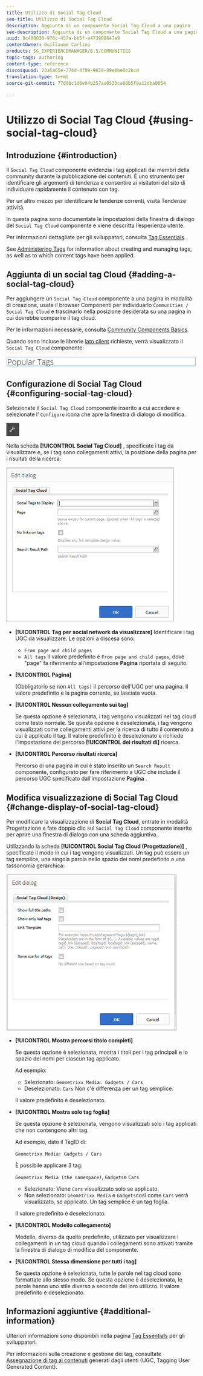 ```yaml
---
title: Utilizzo di Social Tag Cloud
seo-title: Utilizzo di Social Tag Cloud
description: Aggiunta di un componente Social Tag Cloud a una pagina
seo-description: Aggiunta di un componente Social Tag Cloud a una pagina
uuid: 8c400030-976c-457a-bb5f-e473909647a9
contentOwner: Guillaume Carlino
products: SG_EXPERIENCEMANAGER/6.5/COMMUNITIES
topic-tags: authoring
content-type: reference
discoiquuid: 23a5a65e-774d-4789-9659-09e8be0c2bcd
translation-type: tm+mt
source-git-commit: 77d00c1d6e94b257aa0533ca88b5f9a12dba0054

---
```



# Utilizzo di Social Tag Cloud {#using-social-tag-cloud}

## Introduzione {#introduction}

Il `Social Tag Cloud` componente evidenzia i tag applicati dai membri della community durante la pubblicazione dei contenuti. È uno strumento per identificare gli argomenti di tendenza e consentire ai visitatori del sito di individuare rapidamente il contenuto con tag.

Per un altro mezzo per identificare le tendenze correnti, visita Tendenze [](trends.md)attività.

In questa pagina sono documentate le impostazioni della finestra di dialogo del `Social Tag Cloud` componente e viene descritta l’esperienza utente.

Per informazioni dettagliate per gli sviluppatori, consulta [Tag Essentials](tag.md).

See [Administering Tags](../../help/sites-administering/tags.md) for information about creating and managing tags, as well as to which content tags have been applied.

## Aggiunta di un social tag Cloud {#adding-a-social-tag-cloud}

Per aggiungere un `Social Tag Cloud` componente a una pagina in modalità di creazione, usate il browser Componenti per individuarlo `Communities / Social Tag Cloud` e trascinarlo nella posizione desiderata su una pagina in cui dovrebbe comparire il tag cloud.

Per le informazioni necessarie, consulta [Community Components Basics](basics.md).

Quando sono incluse le librerie [lato client](tag.md#essentials-for-client-side) richieste, verrà visualizzato il `Social Tag Cloud` componente:

![chlimage_1-303](assets/chlimage_1-303.png)

## Configurazione di Social Tag Cloud {#configuring-social-tag-cloud}

Selezionate il `Social Tag Cloud` componente inserito a cui accedere e selezionate l’ `Configure` icona che apre la finestra di dialogo di modifica.

![chlimage_1-304](assets/chlimage_1-304.png)

Nella scheda **[!UICONTROL Social Tag Cloud]** , specificate i tag da visualizzare e, se i tag sono collegamenti attivi, la posizione della pagina per i risultati della ricerca:

![chlimage_1-305](assets/chlimage_1-305.png)

* **[!UICONTROL Tag per social network da visualizzare]** Identificare i tag UGC da visualizzare. Le opzioni a discesa sono:

   * `From page and child pages`
   * `All tags`
   Il valore predefinito è `From page and child pages`, dove &quot;page&quot; fa riferimento all’impostazione **Pagina** riportata di seguito.

* **[!UICONTROL Pagina]**

   (Obbligatorio se non `All tags)` il percorso dell&#39;UGC per una pagina. Il valore predefinito è la pagina corrente, se lasciata vuota.

* **[!UICONTROL Nessun collegamento sui tag]**

   Se questa opzione è selezionata, i tag vengono visualizzati nel tag cloud come testo normale. Se questa opzione è deselezionata, i tag vengono visualizzati come collegamenti attivi per la ricerca di tutto il contenuto a cui è applicato il tag. Il valore predefinito è deselezionato e richiede l&#39;impostazione del percorso **[!UICONTROL dei risultati di]** ricerca.

* **[!UICONTROL Percorso risultati ricerca]**

   Percorso di una pagina in cui è stato inserito un `Search Result` componente, configurato per fare riferimento a UGC che include il percorso UGC specificato dall’impostazione **Pagina** .

## Modifica visualizzazione di Social Tag Cloud {#change-display-of-social-tag-cloud}

Per modificare la visualizzazione di **Social Tag Cloud**, entrate in modalità [](../../help/sites-authoring/default-components-designmode.md) Progettazione e fate doppio clic sul `Social Tag Cloud` componente inserito per aprire una finestra di dialogo con una scheda aggiuntiva.

Utilizzando la scheda **[!UICONTROL Social Tag Cloud (Progettazione)]** , specificate il modo in cui i tag vengono visualizzati. Un tag può essere un tag semplice, una singola parola nello spazio dei nomi predefinito o una tassonomia gerarchica:

![chlimage_1-306](assets/chlimage_1-306.png)

* **[!UICONTROL Mostra percorsi titolo completi]**

   Se questa opzione è selezionata, mostra i titoli per i tag principali e lo spazio dei nomi per ciascun tag applicato.

   Ad esempio:

   * Selezionato: `Geometrixx Media: Gadgets / Cars`
   * Deselezionato: `Cars`
   Non c&#39;è differenza per un tag semplice.

   Il valore predefinito è deselezionato.

* **[!UICONTROL Mostra solo tag foglia]**

   Se questa opzione è selezionata, vengono visualizzati solo i tag applicati che non contengono altri tag.

   Ad esempio, dato il TagID di:

   `Geometrixx Media: Gadgets / Cars`

   È possibile applicare 3 tag:

   `Geometrixx Media (the namespace)`, `Gadgets`e `Cars`

   * Selezionato: Viene `Cars` visualizzato solo se applicato.
   * Non selezionato: `Geometrixx Media` e `Gadgets`così come `Cars` verrà visualizzato, se applicato.
   Un tag semplice è un tag foglia.

   Il valore predefinito è deselezionato.

* **[!UICONTROL Modello collegamento]**

   Modello, diverso da quello predefinito, utilizzato per visualizzare i collegamenti in un tag cloud quando i collegamenti sono attivati tramite la finestra di dialogo di modifica del componente.

* **[!UICONTROL Stessa dimensione per tutti i tag]**

   Se questa opzione è selezionata, tutte le parole nel tag cloud sono formattate allo stesso modo. Se questa opzione è deselezionata, le parole hanno uno stile diverso a seconda del loro utilizzo. Il valore predefinito è deselezionato.

## Informazioni aggiuntive {#additional-information}

Ulteriori informazioni sono disponibili nella pagina [Tag Essentials](tag.md) per gli sviluppatori.

Per informazioni sulla creazione e gestione dei tag, consultate [Assegnazione di tag ai contenuti](tag-ugc.md) generati dagli utenti (UGC, Tagging User Generated Content).
